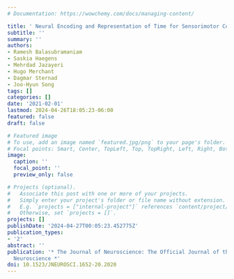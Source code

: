 ```yaml
---
# Documentation: https://wowchemy.com/docs/managing-content/

title: ' Neural Encoding and Representation of Time for Sensorimotor Control and Learning '
subtitle: ''
summary: ''
authors:
- Ramesh Balasubramaniam
- Saskia Haegens
- Mehrdad Jazayeri
- Hugo Merchant
- Dagmar Sternad
- Joo-Hyun Song
tags: []
categories: []
date: '2021-02-01'
lastmod: 2024-04-26T18:05:23-06:00
featured: false
draft: false

# Featured image
# To use, add an image named `featured.jpg/png` to your page's folder.
# Focal points: Smart, Center, TopLeft, Top, TopRight, Left, Right, BottomLeft, Bottom, BottomRight.
image:
  caption: ''
  focal_point: ''
  preview_only: false

# Projects (optional).
#   Associate this post with one or more of your projects.
#   Simply enter your project's folder or file name without extension.
#   E.g. `projects = ["internal-project"]` references `content/project/deep-learning/index.md`.
#   Otherwise, set `projects = []`.
projects: []
publishDate: '2024-04-27T00:05:23.452775Z'
publication_types:
- '2'
abstract: ''
publication: '* The Journal of Neuroscience: The Official Journal of the Society for
  Neuroscience *'
doi: 10.1523/JNEUROSCI.1652-20.2020
---
```


